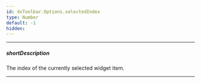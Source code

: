 ```yaml
---
id: dxToolbar.Options.selectedIndex
type: Number
default: -1
hidden: 
---
```

---
##### shortDescription
The index of the currently selected widget item.

---
